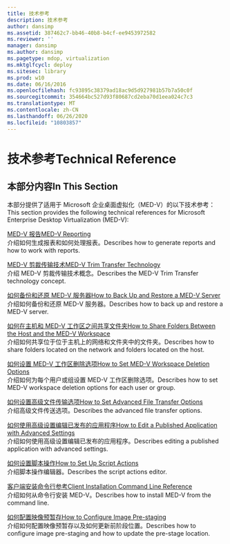 ```yaml
---
title: 技术参考
description: 技术参考
author: dansimp
ms.assetid: 387462c7-bb46-40b8-b4cf-ee9453972582
ms.reviewer: ''
manager: dansimp
ms.author: dansimp
ms.pagetype: mdop, virtualization
ms.mktglfcycl: deploy
ms.sitesec: library
ms.prod: w10
ms.date: 06/16/2016
ms.openlocfilehash: fc93895c38379ad18ac9d5d927981b57b7a50c0f
ms.sourcegitcommit: 354664bc527d93f80687cd2eba70d1eea024c7c3
ms.translationtype: MT
ms.contentlocale: zh-CN
ms.lasthandoff: 06/26/2020
ms.locfileid: "10803857"
---
```

# <span data-ttu-id="988bb-103">技术参考</span><span class="sxs-lookup"><span data-stu-id="988bb-103">Technical Reference</span></span>


## <span data-ttu-id="988bb-104">本部分内容</span><span class="sxs-lookup"><span data-stu-id="988bb-104">In This Section</span></span>


<span data-ttu-id="988bb-105">本部分提供了适用于 Microsoft 企业桌面虚拟化（MED-V）的以下技术参考：</span><span class="sxs-lookup"><span data-stu-id="988bb-105">This section provides the following technical references for Microsoft Enterprise Desktop Virtualization (MED-V):</span></span>

<a href="" id="med-v-reporting"></a>[<span data-ttu-id="988bb-106">MED-V 报告</span><span class="sxs-lookup"><span data-stu-id="988bb-106">MED-V Reporting</span></span>](med-v-reporting.md)  
<span data-ttu-id="988bb-107">介绍如何生成报表和如何处理报表。</span><span class="sxs-lookup"><span data-stu-id="988bb-107">Describes how to generate reports and how to work with reports.</span></span>

<a href="" id="med-v-trim-transfer-technology"></a>[<span data-ttu-id="988bb-108">MED-V 剪裁传输技术</span><span class="sxs-lookup"><span data-stu-id="988bb-108">MED-V Trim Transfer Technology</span></span>](med-v-trim-transfer-technology-medvv2.md)  
<span data-ttu-id="988bb-109">介绍 MED-V 剪裁传输技术概念。</span><span class="sxs-lookup"><span data-stu-id="988bb-109">Describes the MED-V Trim Transfer technology concept.</span></span>

<a href="" id="how-to-back-up-and-restore-a-med-v-server"></a>[<span data-ttu-id="988bb-110">如何备份和还原 MED-V 服务器</span><span class="sxs-lookup"><span data-stu-id="988bb-110">How to Back Up and Restore a MED-V Server</span></span>](how-to-back-up-and-restore-a-med-v-server.md)  
<span data-ttu-id="988bb-111">介绍如何备份和还原 MED-V 服务器。</span><span class="sxs-lookup"><span data-stu-id="988bb-111">Describes how to back up and restore a MED-V server.</span></span>

<a href="" id="how-to-share-folders-between-the-host-and-the-med-v-workspace"></a>[<span data-ttu-id="988bb-112">如何在主机和 MED-V 工作区之间共享文件夹</span><span class="sxs-lookup"><span data-stu-id="988bb-112">How to Share Folders Between the Host and the MED-V Workspace</span></span>](how-to-share-folders-between-the-host-and-the-med-v-workspace.md)  
<span data-ttu-id="988bb-113">介绍如何共享位于位于主机上的网络和文件夹中的文件夹。</span><span class="sxs-lookup"><span data-stu-id="988bb-113">Describes how to share folders located on the network and folders located on the host.</span></span>

<a href="" id="how-to-set-med-v-workspace-deletion-options"></a>[<span data-ttu-id="988bb-114">如何设置 MED-V 工作区删除选项</span><span class="sxs-lookup"><span data-stu-id="988bb-114">How to Set MED-V Workspace Deletion Options</span></span>](how-to-set-med-v-workspace-deletion-options.md)  
<span data-ttu-id="988bb-115">介绍如何为每个用户或组设置 MED-V 工作区删除选项。</span><span class="sxs-lookup"><span data-stu-id="988bb-115">Describes how to set MED-V workspace deletion options for each user or group.</span></span>

<a href="" id="how-to-set-advanced-file-transfer-options"></a>[<span data-ttu-id="988bb-116">如何设置高级文件传输选项</span><span class="sxs-lookup"><span data-stu-id="988bb-116">How to Set Advanced File Transfer Options</span></span>](how-to-set-advanced-file-transfer-options.md)  
<span data-ttu-id="988bb-117">介绍高级文件传送选项。</span><span class="sxs-lookup"><span data-stu-id="988bb-117">Describes the advanced file transfer options.</span></span>

<a href="" id="how-to-edit-a-published-application-with-advanced-settings"></a>[<span data-ttu-id="988bb-118">如何使用高级设置编辑已发布的应用程序</span><span class="sxs-lookup"><span data-stu-id="988bb-118">How to Edit a Published Application with Advanced Settings</span></span>](how-to-edit-a-published-application-with-advanced-settings.md)  
<span data-ttu-id="988bb-119">介绍如何使用高级设置编辑已发布的应用程序。</span><span class="sxs-lookup"><span data-stu-id="988bb-119">Describes editing a published application with advanced settings.</span></span>

<a href="" id="how-to-set-up-script-actions"></a>[<span data-ttu-id="988bb-120">如何设置脚本操作</span><span class="sxs-lookup"><span data-stu-id="988bb-120">How to Set Up Script Actions</span></span>](how-to-set-up-script-actions.md)  
<span data-ttu-id="988bb-121">介绍脚本操作编辑器。</span><span class="sxs-lookup"><span data-stu-id="988bb-121">Describes the script actions editor.</span></span>

<a href="" id="client-installation-command-line-reference"></a>[<span data-ttu-id="988bb-122">客户端安装命令行参考</span><span class="sxs-lookup"><span data-stu-id="988bb-122">Client Installation Command Line Reference</span></span>](client-installation-command-line-reference.md)  
<span data-ttu-id="988bb-123">介绍如何从命令行安装 MED-V。</span><span class="sxs-lookup"><span data-stu-id="988bb-123">Describes how to install MED-V from the command line.</span></span>

<a href="" id="how-to-configure-image-pre-staging"></a>[<span data-ttu-id="988bb-124">如何配置映像预暂存</span><span class="sxs-lookup"><span data-stu-id="988bb-124">How to Configure Image Pre-staging</span></span>](how-to-configure-image-pre-staging.md)  
<span data-ttu-id="988bb-125">介绍如何配置映像预暂存以及如何更新前阶段位置。</span><span class="sxs-lookup"><span data-stu-id="988bb-125">Describes how to configure image pre-staging and how to update the pre-stage location.</span></span>

 

 





